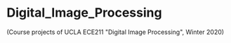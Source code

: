 # Digital_Image_Processing
(Course projects of UCLA ECE211 "Digital Image Processing", Winter 2020)
